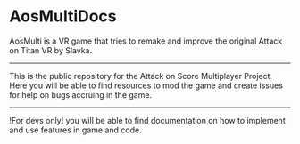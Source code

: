 # AosMultiDocs
AosMulti is a VR game that tries to remake and improve the original Attack on Titan VR by Slavka.
<hr>
This is the public repository for the Attack on Score Multiplayer Project. Here you will be able to find resources to mod the game and create issues for help on bugs accruing in the game.
<hr>
!For devs only! you will be able to find documentation on how to implement and use features in game and code.
